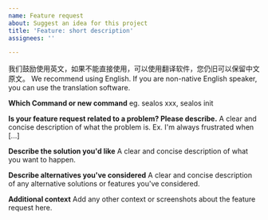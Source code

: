 ```yaml
---
name: Feature request
about: Suggest an idea for this project
title: 'Feature: short description'
assignees: ''

---
```


我们鼓励使用英文，如果不能直接使用，可以使用翻译软件，您仍旧可以保留中文原文。
We recommend using English. If you are non-native English speaker, you can use the translation software. 


**Which Command or new command**
eg.  sealos xxx, sealos init

**Is your feature request related to a problem? Please describe.**
A clear and concise description of what the problem is. Ex. I'm always frustrated when [...]

**Describe the solution you'd like**
A clear and concise description of what you want to happen.

**Describe alternatives you've considered**
A clear and concise description of any alternative solutions or features you've considered.

**Additional context**
Add any other context or screenshots about the feature request here.
